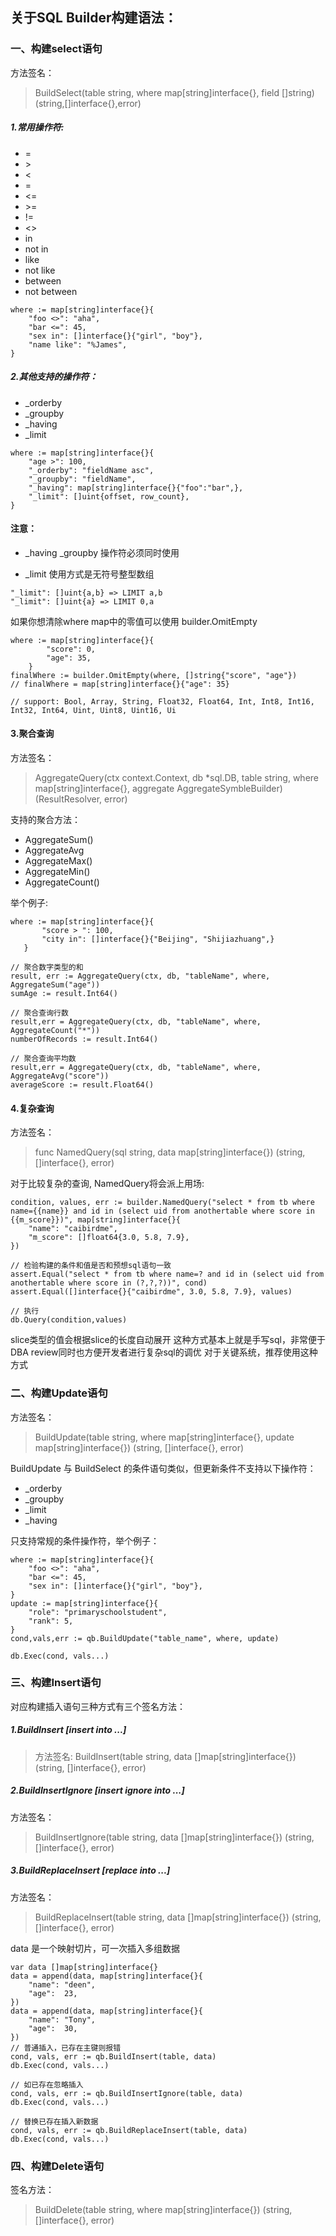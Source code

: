 
## 关于SQL Builder构建语法：

### 一、构建select语句

方法签名：
> BuildSelect(table string, where map[string]interface{}, field []string) (string,[]interface{},error)

##### 1.常用操作符:

- = 
- \>
- <
- =
- <=
- \>=
- !=
- <>
- in
- not in
- like
- not like
- between
- not between

```
where := map[string]interface{}{
	"foo <>": "aha",
	"bar <=": 45,
	"sex in": []interface{}{"girl", "boy"},
	"name like": "%James",
}
```

##### 2.其他支持的操作符：

- _orderby
- _groupby
- _having
- _limit

```
where := map[string]interface{}{
	"age >": 100,
	"_orderby": "fieldName asc",
	"_groupby": "fieldName",
	"_having": map[string]interface{}{"foo":"bar",},
	"_limit": []uint{offset, row_count},
}
```

#### 注意：

- _having  _groupby 操作符必须同时使用

- _limit 使用方式是无符号整型数组

```
"_limit": []uint{a,b} => LIMIT a,b
"_limit": []uint{a} => LIMIT 0,a
```

如果你想清除where map中的零值可以使用 builder.OmitEmpty
```
where := map[string]interface{}{
		"score": 0,
		"age": 35,
	}
finalWhere := builder.OmitEmpty(where, []string{"score", "age"})
// finalWhere = map[string]interface{}{"age": 35}

// support: Bool, Array, String, Float32, Float64, Int, Int8, Int16, Int32, Int64, Uint, Uint8, Uint16, Ui

```


#### 3.聚合查询
方法签名：
> AggregateQuery(ctx context.Context, db *sql.DB, table string, where map[string]interface{}, aggregate AggregateSymbleBuilder) (ResultResolver, error)

支持的聚合方法：
- AggregateSum()
- AggregateAvg
- AggregateMax()
- AggregateMin()
- AggregateCount()


举个例子:
```
where := map[string]interface{}{
       "score > ": 100,
       "city in": []interface{}{"Beijing", "Shijiazhuang",}
   }
   
// 聚合数字类型的和
result, err := AggregateQuery(ctx, db, "tableName", where, AggregateSum("age"))
sumAge := result.Int64()

// 聚合查询行数
result,err = AggregateQuery(ctx, db, "tableName", where, AggregateCount("*")) 
numberOfRecords := result.Int64()

// 聚合查询平均数
result,err = AggregateQuery(ctx, db, "tableName", where, AggregateAvg("score"))
averageScore := result.Float64()

```

#### 4.复杂查询
方法签名：
> func NamedQuery(sql string, data map[string]interface{}) (string, []interface{}, error)

对于比较复杂的查询, NamedQuery将会派上用场:
```
condition, values, err := builder.NamedQuery("select * from tb where name={{name}} and id in (select uid from anothertable where score in {{m_score}})", map[string]interface{}{
	"name": "caibirdme",
	"m_score": []float64{3.0, 5.8, 7.9},
})

// 检验构建的条件和值是否和预想sql语句一致
assert.Equal("select * from tb where name=? and id in (select uid from anothertable where score in (?,?,?))", cond)
assert.Equal([]interface{}{"caibirdme", 3.0, 5.8, 7.9}, values)

// 执行
db.Query(condition,values)

```

slice类型的值会根据slice的长度自动展开
这种方式基本上就是手写sql，非常便于DBA review同时也方便开发者进行复杂sql的调优
对于关键系统，推荐使用这种方式



### 二、构建Update语句
方法签名： 

> BuildUpdate(table string, where map[string]interface{}, update map[string]interface{}) (string, []interface{}, error)


BuildUpdate 与 BuildSelect 的条件语句类似，但更新条件不支持以下操作符： 

- _orderby
- _groupby
- _limit
- _having

只支持常规的条件操作符，举个例子：
```
where := map[string]interface{}{
	"foo <>": "aha",
	"bar <=": 45,
	"sex in": []interface{}{"girl", "boy"},
}
update := map[string]interface{}{
	"role": "primaryschoolstudent",
	"rank": 5,
}
cond,vals,err := qb.BuildUpdate("table_name", where, update)

db.Exec(cond, vals...)
```

### 三、构建Insert语句
对应构建插入语句三种方式有三个签名方法：

##### 1.BuildInsert  [insert into ...]
> 方法签名: BuildInsert(table string, data []map[string]interface{}) (string, []interface{}, error)

##### 2.BuildInsertIgnore [insert ignore into ...]
方法签名：
> BuildInsertIgnore(table string, data []map[string]interface{}) (string, []interface{}, error)


##### 3.BuildReplaceInsert [replace into ...]
方法签名：
> BuildReplaceInsert(table string, data []map[string]interface{}) (string, []interface{}, error)

data 是一个映射切片，可一次插入多组数据


```
var data []map[string]interface{}
data = append(data, map[string]interface{}{
    "name": "deen",
    "age":  23,
})
data = append(data, map[string]interface{}{
    "name": "Tony",
    "age":  30,
})
// 普通插入，已存在主键则报错 
cond, vals, err := qb.BuildInsert(table, data)
db.Exec(cond, vals...)

// 如已存在忽略插入 
cond, vals, err := qb.BuildInsertIgnore(table, data)
db.Exec(cond, vals...)

// 替换已存在插入新数据 
cond, vals, err := qb.BuildReplaceInsert(table, data)
db.Exec(cond, vals...)
```

### 四、构建Delete语句
签名方法：
> BuildDelete(table string, where map[string]interface{}) (string, []interface{}, error)

 